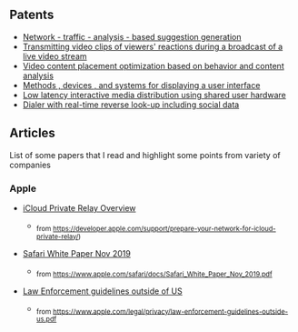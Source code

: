 
## Patents

- [Network - traffic - analysis - based suggestion generation](https://patents.google.com/patent/US20200412626A1/en?assignee=Facebook&num=25&oq=Facebook&sort=new)
- [Transmitting video clips of viewers' reactions during a broadcast of a live video stream](https://patents.google.com/patent/US20200275159A1/en?assignee=Facebook&num=25&oq=Facebook&sort=new&page=1)
- [Video content placement optimization based on behavior and content analysis](https://patents.google.com/patent/US20210058662A1/en?q=client&q=user&q=users&q=network&q=vicinity&before=priority:20111121&num=25&scholar&sort=new)
- [Methods , devices , and systems for displaying a user interface](https://patents.google.com/patent/US20210011555A1/en?assignee=Facebook&num=25&oq=Facebook&sort=new)
- [Low latency interactive media distribution using shared user hardware](https://patents.google.com/patent/EP3787253A1/en?assignee=Facebook&num=25&oq=Facebook&sort=new)
- [Dialer with real-time reverse look-up including social data](https://patents.google.com/patent/US20200280629A1/en?assignee=Facebook&num=25&oq=Facebook&sort=new&page=1)



## Articles

List of some papers that I read and highlight some points from variety of companies

### Apple 
- [iCloud Private Relay Overview](./articles/iCloud_Private_Relay_Overview_Dec2021.PDF) 
  - <sub>from https://developer.apple.com/support/prepare-your-network-for-icloud-private-relay/)</sub>

- [Safari White Paper Nov 2019](articles/Safari_White_Paper_Nov_2019-1.pdf)
  - <sub>from https://www.apple.com/safari/docs/Safari_White_Paper_Nov_2019.pdf  </sub>

- [Law Enforcement guidelines outside of US](articles/law-enforcement-guidelines-outside-us.pdf)
  - <sub> from https://www.apple.com/legal/privacy/law-enforcement-guidelines-outside-us.pdf </sub>